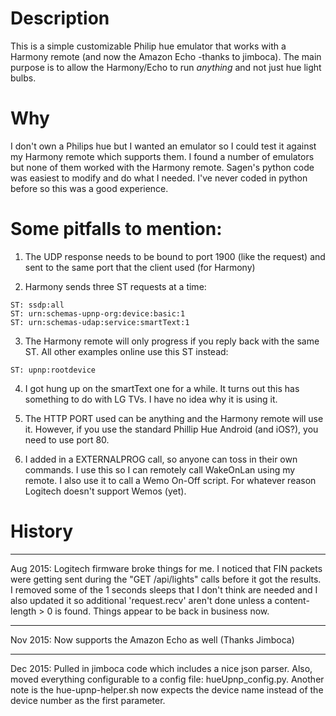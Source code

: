 # Description
This is a simple customizable Philip hue emulator that works with a Harmony remote (and now the Amazon Echo -thanks to jimboca). The main purpose is to allow the Harmony/Echo to run *anything* and not just hue light bulbs.

# Why
I don't own a Philips hue but I wanted an emulator so I could test it against my Harmony remote which supports them.  I found a number of emulators but none of them worked with the Harmony remote.  Sagen's python code was easiest to modify and do what I needed.  I've never coded in python before so this was a good experience.

# Some pitfalls to mention:
1. The UDP response needs to be bound to port 1900 (like the request) and sent to the same port that the client used (for Harmony)

2. Harmony sends three ST requests at a time:
``` 
ST: ssdp:all 
ST: urn:schemas-upnp-org:device:basic:1
ST: urn:schemas-udap:service:smartText:1
```

3. The Harmony remote will only progress if you reply back with the same ST.  All other examples online use this ST instead:
``` 
ST: upnp:rootdevice 
```

4. I got hung up on the smartText one for a while.  It turns out this has something to do with LG TVs.  I have no idea why it is using it.

5. The HTTP PORT used can be anything and the Harmony remote will use it.  However, if you use the standard Phillip Hue Android (and iOS?), you need to use port 80.

6. I added in a EXTERNALPROG call, so anyone can toss in their own commands.  I use this so I can remotely call WakeOnLan using my remote.  I also use it to call a Wemo On-Off script.  For whatever reason Logitech doesn't support Wemos (yet).


# History
***
Aug 2015:
Logitech firmware broke things for me.  I noticed that FIN packets were getting sent during the "GET /api/lights" calls before it got the results.  I removed some of the 1 seconds sleeps that I don't think are needed and I also updated it so additional 'request.recv' aren't done unless a content-length > 0 is found.  Things appear to be back in business now.  

***
Nov 2015:
Now supports the Amazon Echo as well (Thanks Jimboca)

***
Dec 2015:
Pulled in jimboca code which includes a nice json parser.  Also, moved everything configurable to a config file: hueUpnp_config.py.  Another note is the hue-upnp-helper.sh now expects the device name instead of the device number as the first parameter.

